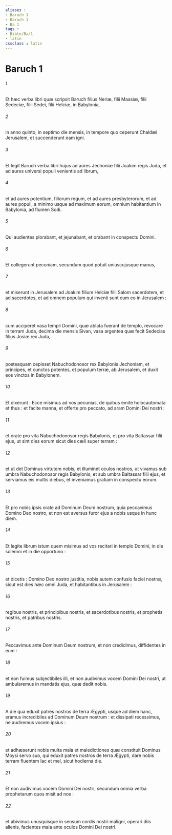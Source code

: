 ```yaml
---
aliases : 
- Baruch 1
- Baruch 1
- Ba 1
tags : 
- Bible/Ba/1
- latin
cssclass : latin
---
```


# Baruch 1

###### 1
Et hæc verba libri quæ scripsit Baruch filius Neriæ, filii Maasiæ, filii Sedeciæ, filii Sedei, filii Helciæ, in Babylonia,
###### 2
in anno quinto, in septimo die mensis, in tempore quo ceperunt Chaldæi Jerusalem, et succenderunt eam igni.
###### 3
Et legit Baruch verba libri hujus ad aures Jechoniæ filii Joakim regis Juda, et ad aures universi populi venientis ad librum,
###### 4
et ad aures potentium, filiorum regum, et ad aures presbyterorum, et ad aures populi, a minimo usque ad maximum eorum, omnium habitantium in Babylonia, ad flumen Sodi.
###### 5
Qui audientes plorabant, et jejunabant, et orabant in conspectu Domini.
###### 6
Et collegerunt pecuniam, secundum quod potuit uniuscujusque manus,
###### 7
et miserunt in Jerusalem ad Joakim filium Helciæ filii Salom sacerdotem, et ad sacerdotes, et ad omnem populum qui inventi sunt cum eo in Jerusalem :
###### 8
cum acciperet vasa templi Domini, quæ ablata fuerant de templo, revocare in terram Juda, decima die mensis Sivan, vasa argentea quæ fecit Sedecias filius Josiæ rex Juda,
###### 9
posteaquam cepisset Nabuchodonosor rex Babylonis Jechoniam, et principes, et cunctos potentes, et populum terræ, ab Jerusalem, et duxit eos vinctos in Babylonem.
###### 10
Et dixerunt : Ecce misimus ad vos pecunias, de quibus emite holocautomata et thus : et facite manna, et offerte pro peccato, ad aram Domini Dei nostri :
###### 11
et orate pro vita Nabuchodonosor regis Babylonis, et pro vita Baltassar filii ejus, ut sint dies eorum sicut dies cæli super terram :
###### 12
et ut det Dominus virtutem nobis, et illuminet oculos nostros, ut vivamus sub umbra Nabuchodonosor regis Babylonis, et sub umbra Baltassar filii ejus, et serviamus eis multis diebus, et inveniamus gratiam in conspectu eorum.
###### 13
Et pro nobis ipsis orate ad Dominum Deum nostrum, quia peccavimus Domino Deo nostro, et non est aversus furor ejus a nobis usque in hunc diem.
###### 14
Et legite librum istum quem misimus ad vos recitari in templo Domini, in die solemni et in die opportuno :
###### 15
et dicetis : Domino Deo nostro justitia, nobis autem confusio faciei nostræ, sicut est dies hæc omni Juda, et habitantibus in Jerusalem :
###### 16
regibus nostris, et principibus nostris, et sacerdotibus nostris, et prophetis nostris, et patribus nostris.
###### 17
Peccavimus ante Dominum Deum nostrum, et non credidimus, diffidentes in eum :
###### 18
et non fuimus subjectibiles illi, et non audivimus vocem Domini Dei nostri, ut ambularemus in mandatis ejus, quæ dedit nobis.
###### 19
A die qua eduxit patres nostros de terra Ægypti, usque ad diem hanc, eramus incredibiles ad Dominum Deum nostrum : et dissipati recessimus, ne audiremus vocem ipsius :
###### 20
et adhæserunt nobis multa mala et maledictiones quæ constituit Dominus Moysi servo suo, qui eduxit patres nostros de terra Ægypti, dare nobis terram fluentem lac et mel, sicut hodierna die.
###### 21
Et non audivimus vocem Domini Dei nostri, secundum omnia verba prophetarum quos misit ad nos :
###### 22
et abivimus unusquisque in sensum cordis nostri maligni, operari diis alienis, facientes mala ante oculos Domini Dei nostri.
